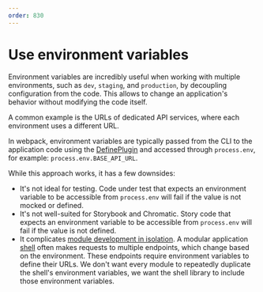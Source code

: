 ```yaml
---
order: 830
---
```


# Use environment variables

Environment variables are incredibly useful when working with multiple environments, such as `dev`, `staging`, and `production`, by decoupling configuration from the code. This allows to change an application's behavior without modifying the code itself.

A common example is the URLs of dedicated API services, where each environment uses a different URL.

In webpack, environment variables are typically passed from the CLI to the application code using the [DefinePlugin](https://webpack.js.org/plugins/define-plugin/) and accessed through `process.env`, for example: `process.env.BASE_API_URL`.

While this approach works, it has a few downsides:

- It's not ideal for testing. Code under test that expects an environment variable to be accessible from `process.env` will fail if the value is not mocked or defined.
- It's not well-suited for Storybook and Chromatic. Story code that expects an environment variable to be accessible from `process.env` will fail if the value is not defined.
- It complicates [module development in isolation](./develop-a-module-in-isolation.md). A modular application [shell](./develop-a-module-in-isolation.md#create-a-shell-package) often makes requests to multiple endpoints, which change based on the environment. These endpoints require environment variables to define their URLs. We don't want every module to repeatedly duplicate the shell's environment variables, we want the shell library to include those environment variables.
